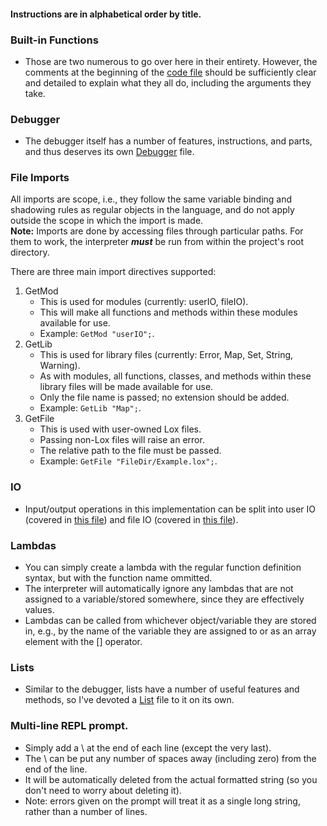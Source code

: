#### Instructions are in alphabetical order by title.

### Built-in Functions
* Those are two numerous to go over here in their entirety. However, the comments at the beginning of the [code file](../Lox/BuiltinFunction.py) should be sufficiently clear and detailed to explain what they all do, including the arguments they take.

### Debugger
* The debugger itself has a number of features, instructions, and parts, and thus deserves its own [Debugger](./Debugger.md) file.

### File Imports
All imports are scope, i.e., they follow the same variable binding and shadowing rules as regular objects in the language, and do not apply outside the scope in which the import is made.\
**Note:** Imports are done by accessing files through particular paths. For them to work, the interpreter ***must*** be run from within the project's root directory.

There are three main import directives supported:
1. GetMod
    * This is used for modules (currently: userIO, fileIO).
    * This will make all functions and methods within these modules available for use.
    * Example: ```GetMod "userIO";```.
2. GetLib
    * This is used for library files (currently: Error, Map, Set, String, Warning).
    * As with modules, all functions, classes, and methods within these library files will be made available for use.
    * Only the file name is passed; no extension should be added.
    * Example: ```GetLib "Map";```.
3. GetFile
    * This is used with user-owned Lox files.
    * Passing non-Lox files will raise an error.
    * The relative path to the file must be passed.
    * Example: ```GetFile "FileDir/Example.lox";```.

### IO
* Input/output operations in this implementation can be split into user IO (covered in [this file](./userIO.md)) and file IO (covered in [this file](./fileIO.md)).

### Lambdas
* You can simply create a lambda with the regular function definition syntax, but with the function name ommitted.
* The interpreter will automatically ignore any lambdas that are not assigned to a variable/stored somewhere, since they are effectively values.
* Lambdas can be called from whichever object/variable they are stored in, e.g., by the name of the variable they are assigned to or as an array element with the [] operator.

### Lists
* Similar to the debugger, lists have a number of useful features and methods, so I've devoted a [List](./List.md) file to it on its own.

### Multi-line REPL prompt.
* Simply add a \ at the end of each line (except the very last).
* The \ can be put any number of spaces away (including zero) from the end of the line.
* It will be automatically deleted from the actual formatted string (so you don't need to worry about deleting it).
* Note: errors given on the prompt will treat it as a single long string, rather than a number of lines.
